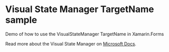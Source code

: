 # Visual State Manager TargetName sample
Demo of how to use the VisualStateManager TargetName in Xamarin.Forms

Read more about the Visual State Manager on [Microsoft Docs](https://docs.microsoft.com/en-us/xamarin/xamarin-forms/user-interface/visual-state-manager).
